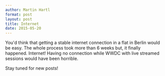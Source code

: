 ```yaml
---
author: Martin Hartl
format: post
layout: post
title: Internet
date: 2015-05-20
---
```


You'd think that getting a stable internet connection in a flat in Berlin would be easy. The whole process took more than 6 weeks but, it finally happened. Internet! Having no connection while WWDC with live streamed sessions would have been horrible.

Stay tuned for new posts!

